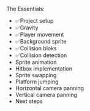 The Essentials:

- ✅Project setup
- ✅Gravity
- ✅Player movement
- ✅Background sprite
- ✅Collision bloks
- ✅Collision detection
- Sprite animation
- Hitbox implementation
- Sprite swapping
- Platform jumping
- Horizontal camera panning
- Vertical camera panning
- Next steps
